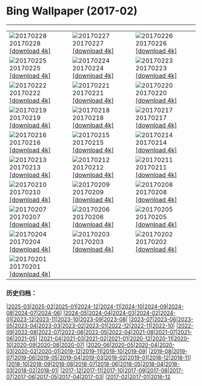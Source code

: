 # Bing Wallpaper (2017-02)
**************

<table><tr><td><img class="wallpaper" src="https://www.bing.com/az/hprichbg/rb/BrassBandTrumpet_EN-US8703910231_1920x1080.jpg" alt="20170228"> 20170228 <a class="wallpaper_link" href="https://www.bing.com/az/hprichbg/rb/BrassBandTrumpet_EN-US8703910231_UHD.jpg">[download 4k]</a></td><td><img class="wallpaper" src="https://www.bing.com/az/hprichbg/rb/RiverOtters_EN-US9287285757_1920x1080.jpg" alt="20170227"> 20170227 <a class="wallpaper_link" href="https://www.bing.com/az/hprichbg/rb/RiverOtters_EN-US9287285757_UHD.jpg">[download 4k]</a></td><td><img class="wallpaper" src="https://www.bing.com/az/hprichbg/rb/GriffithPark_EN-US9871772537_1920x1080.jpg" alt="20170226"> 20170226 <a class="wallpaper_link" href="https://www.bing.com/az/hprichbg/rb/GriffithPark_EN-US9871772537_UHD.jpg">[download 4k]</a></td></tr><tr><td><img class="wallpaper" src="https://www.bing.com/az/hprichbg/rb/Hoatzin_EN-US7399160373_1920x1080.jpg" alt="20170225"> 20170225 <a class="wallpaper_link" href="https://www.bing.com/az/hprichbg/rb/Hoatzin_EN-US7399160373_UHD.jpg">[download 4k]</a></td><td><img class="wallpaper" src="https://www.bing.com/az/hprichbg/rb/ShengshanIsland_EN-US13597723185_1920x1080.jpg" alt="20170224"> 20170224 <a class="wallpaper_link" href="https://www.bing.com/az/hprichbg/rb/ShengshanIsland_EN-US13597723185_UHD.jpg">[download 4k]</a></td><td><img class="wallpaper" src="https://www.bing.com/az/hprichbg/rb/ViennaOperaBall_EN-US10790748867_1920x1080.jpg" alt="20170223"> 20170223 <a class="wallpaper_link" href="https://www.bing.com/az/hprichbg/rb/ViennaOperaBall_EN-US10790748867_UHD.jpg">[download 4k]</a></td></tr><tr><td><img class="wallpaper" src="https://www.bing.com/az/hprichbg/rb/VenetianFortifications_EN-US11441159805_1920x1080.jpg" alt="20170222"> 20170222 <a class="wallpaper_link" href="https://www.bing.com/az/hprichbg/rb/VenetianFortifications_EN-US11441159805_UHD.jpg">[download 4k]</a></td><td><img class="wallpaper" src="https://www.bing.com/az/hprichbg/rb/MartianCrater_EN-US10486298774_1920x1080.jpg" alt="20170221"> 20170221 <a class="wallpaper_link" href="https://www.bing.com/az/hprichbg/rb/MartianCrater_EN-US10486298774_UHD.jpg">[download 4k]</a></td><td><img class="wallpaper" src="https://www.bing.com/az/hprichbg/rb/MtRushmoreFlyover_EN-US7019970534_1920x1080.jpg" alt="20170220"> 20170220 <a class="wallpaper_link" href="https://www.bing.com/az/hprichbg/rb/MtRushmoreFlyover_EN-US7019970534_UHD.jpg">[download 4k]</a></td></tr><tr><td><img class="wallpaper" src="https://www.bing.com/az/hprichbg/rb/TorronsuoSwamp_EN-US9405796291_1920x1080.jpg" alt="20170219"> 20170219 <a class="wallpaper_link" href="https://www.bing.com/az/hprichbg/rb/TorronsuoSwamp_EN-US9405796291_UHD.jpg">[download 4k]</a></td><td><img class="wallpaper" src="https://www.bing.com/az/hprichbg/rb/Vieste_EN-US8673772243_1920x1080.jpg" alt="20170218"> 20170218 <a class="wallpaper_link" href="https://www.bing.com/az/hprichbg/rb/Vieste_EN-US8673772243_UHD.jpg">[download 4k]</a></td><td><img class="wallpaper" src="https://www.bing.com/az/hprichbg/rb/PutoranaPlateau_EN-US11258355931_1920x1080.jpg" alt="20170217"> 20170217 <a class="wallpaper_link" href="https://www.bing.com/az/hprichbg/rb/PutoranaPlateau_EN-US11258355931_UHD.jpg">[download 4k]</a></td></tr><tr><td><img class="wallpaper" src="https://www.bing.com/az/hprichbg/rb/TwilightEpiphany_EN-US11612238738_1920x1080.jpg" alt="20170216"> 20170216 <a class="wallpaper_link" href="https://www.bing.com/az/hprichbg/rb/TwilightEpiphany_EN-US11612238738_UHD.jpg">[download 4k]</a></td><td><img class="wallpaper" src="https://www.bing.com/az/hprichbg/rb/ElephantsWalking_EN-US8959341729_1920x1080.jpg" alt="20170215"> 20170215 <a class="wallpaper_link" href="https://www.bing.com/az/hprichbg/rb/ElephantsWalking_EN-US8959341729_UHD.jpg">[download 4k]</a></td><td><img class="wallpaper" src="https://www.bing.com/az/hprichbg/rb/WilsonStump_EN-US9517346067_1920x1080.jpg" alt="20170214"> 20170214 <a class="wallpaper_link" href="https://www.bing.com/az/hprichbg/rb/WilsonStump_EN-US9517346067_UHD.jpg">[download 4k]</a></td></tr><tr><td><img class="wallpaper" src="https://www.bing.com/az/hprichbg/rb/HallwylfjelletSunset_EN-US9423796363_1920x1080.jpg" alt="20170213"> 20170213 <a class="wallpaper_link" href="https://www.bing.com/az/hprichbg/rb/HallwylfjelletSunset_EN-US9423796363_UHD.jpg">[download 4k]</a></td><td><img class="wallpaper" src="https://www.bing.com/az/hprichbg/rb/Cassiopea_EN-US10195421773_1920x1080.jpg" alt="20170212"> 20170212 <a class="wallpaper_link" href="https://www.bing.com/az/hprichbg/rb/Cassiopea_EN-US10195421773_UHD.jpg">[download 4k]</a></td><td><img class="wallpaper" src="https://www.bing.com/az/hprichbg/rb/TofinoBeach_EN-US10954116569_1920x1080.jpg" alt="20170211"> 20170211 <a class="wallpaper_link" href="https://www.bing.com/az/hprichbg/rb/TofinoBeach_EN-US10954116569_UHD.jpg">[download 4k]</a></td></tr><tr><td><img class="wallpaper" src="https://www.bing.com/az/hprichbg/rb/BoardmanOR_EN-US9942757658_1920x1080.jpg" alt="20170210"> 20170210 <a class="wallpaper_link" href="https://www.bing.com/az/hprichbg/rb/BoardmanOR_EN-US9942757658_UHD.jpg">[download 4k]</a></td><td><img class="wallpaper" src="https://www.bing.com/az/hprichbg/rb/LophophorusImpejanus_EN-US10253707270_1920x1080.jpg" alt="20170209"> 20170209 <a class="wallpaper_link" href="https://www.bing.com/az/hprichbg/rb/LophophorusImpejanus_EN-US10253707270_UHD.jpg">[download 4k]</a></td><td><img class="wallpaper" src="https://www.bing.com/az/hprichbg/rb/ItapuaLighthouse_EN-US11919129871_1920x1080.jpg" alt="20170208"> 20170208 <a class="wallpaper_link" href="https://www.bing.com/az/hprichbg/rb/ItapuaLighthouse_EN-US11919129871_UHD.jpg">[download 4k]</a></td></tr><tr><td><img class="wallpaper" src="https://www.bing.com/az/hprichbg/rb/UtahLakeSunrise_EN-US7904195051_1920x1080.jpg" alt="20170207"> 20170207 <a class="wallpaper_link" href="https://www.bing.com/az/hprichbg/rb/UtahLakeSunrise_EN-US7904195051_UHD.jpg">[download 4k]</a></td><td><img class="wallpaper" src="https://www.bing.com/az/hprichbg/rb/TowerofLight_EN-US11745498179_1920x1080.jpg" alt="20170206"> 20170206 <a class="wallpaper_link" href="https://www.bing.com/az/hprichbg/rb/TowerofLight_EN-US11745498179_UHD.jpg">[download 4k]</a></td><td><img class="wallpaper" src="https://www.bing.com/az/hprichbg/rb/VolunteerPoint_EN-US6724349323_1920x1080.jpg" alt="20170205"> 20170205 <a class="wallpaper_link" href="https://www.bing.com/az/hprichbg/rb/VolunteerPoint_EN-US6724349323_UHD.jpg">[download 4k]</a></td></tr><tr><td><img class="wallpaper" src="https://www.bing.com/az/hprichbg/rb/PadleyGorge_EN-US7869296365_1920x1080.jpg" alt="20170204"> 20170204 <a class="wallpaper_link" href="https://www.bing.com/az/hprichbg/rb/PadleyGorge_EN-US7869296365_UHD.jpg">[download 4k]</a></td><td><img class="wallpaper" src="https://www.bing.com/az/hprichbg/rb/PalaudelaMusica_EN-US12110358984_1920x1080.jpg" alt="20170203"> 20170203 <a class="wallpaper_link" href="https://www.bing.com/az/hprichbg/rb/PalaudelaMusica_EN-US12110358984_UHD.jpg">[download 4k]</a></td><td><img class="wallpaper" src="https://www.bing.com/az/hprichbg/rb/GrossglocknerMarmots_EN-US10564782105_1920x1080.jpg" alt="20170202"> 20170202 <a class="wallpaper_link" href="https://www.bing.com/az/hprichbg/rb/GrossglocknerMarmots_EN-US10564782105_UHD.jpg">[download 4k]</a></td></tr><tr><td><img class="wallpaper" src="https://www.bing.com/az/hprichbg/rb/NMAAHC_EN-US11886970780_1920x1080.jpg" alt="20170201"> 20170201 <a class="wallpaper_link" href="https://www.bing.com/az/hprichbg/rb/NMAAHC_EN-US11886970780_UHD.jpg">[download 4k]</a></td><td></td><td></td></tr></table>

### 历史归档：

|[2025-03](/../2025-03/2025-03.md)|[2025-02](/../2025-02/2025-02.md)|[2025-01](/../2025-01/2025-01.md)|[2024-12](/../2024-12/2024-12.md)|[2024-11](/../2024-11/2024-11.md)|[2024-10](/../2024-10/2024-10.md)|[2024-09](/../2024-09/2024-09.md)|[2024-08](/../2024-08/2024-08.md)|[2024-07](/../2024-07/2024-07.md)|[2024-06](/../2024-06/2024-06.md)|
|[2024-05](/../2024-05/2024-05.md)|[2024-04](/../2024-04/2024-04.md)|[2024-03](/../2024-03/2024-03.md)|[2024-02](/../2024-02/2024-02.md)|[2024-01](/../2024-01/2024-01.md)|[2023-12](/../2023-12/2023-12.md)|[2023-11](/../2023-11/2023-11.md)|[2023-10](/../2023-10/2023-10.md)|[2023-09](/../2023-09/2023-09.md)|[2023-08](/../2023-08/2023-08.md)|
|[2023-07](/../2023-07/2023-07.md)|[2023-06](/../2023-06/2023-06.md)|[2023-05](/../2023-05/2023-05.md)|[2023-04](/../2023-04/2023-04.md)|[2023-03](/../2023-03/2023-03.md)|[2023-02](/../2023-02/2023-02.md)|[2023-01](/../2023-01/2023-01.md)|[2022-12](/../2022-12/2022-12.md)|[2022-11](/../2022-11/2022-11.md)|[2022-10](/../2022-10/2022-10.md)|
|[2022-09](/../2022-09/2022-09.md)|[2022-08](/../2022-08/2022-08.md)|[2022-07](/../2022-07/2022-07.md)|[2022-06](/../2022-06/2022-06.md)|[2022-05](/../2022-05/2022-05.md)|[2022-04](/../2022-04/2022-04.md)|[2021-08](/../2021-08/2021-08.md)|[2021-07](/../2021-07/2021-07.md)|[2021-06](/../2021-06/2021-06.md)|[2021-05](/../2021-05/2021-05.md)|
|[2021-04](/../2021-04/2021-04.md)|[2021-03](/../2021-03/2021-03.md)|[2021-02](/../2021-02/2021-02.md)|[2021-01](/../2021-01/2021-01.md)|[2020-12](/../2020-12/2020-12.md)|[2020-11](/../2020-11/2020-11.md)|[2020-10](/../2020-10/2020-10.md)|[2020-09](/../2020-09/2020-09.md)|[2020-08](/../2020-08/2020-08.md)|[2020-07](/../2020-07/2020-07.md)|
|[2020-06](/../2020-06/2020-06.md)|[2020-05](/../2020-05/2020-05.md)|[2020-04](/../2020-04/2020-04.md)|[2020-03](/../2020-03/2020-03.md)|[2020-02](/../2020-02/2020-02.md)|[2020-01](/../2020-01/2020-01.md)|[2019-12](/../2019-12/2019-12.md)|[2019-11](/../2019-11/2019-11.md)|[2019-10](/../2019-10/2019-10.md)|[2019-09](/../2019-09/2019-09.md)|
|[2019-08](/../2019-08/2019-08.md)|[2019-07](/../2019-07/2019-07.md)|[2019-06](/../2019-06/2019-06.md)|[2019-05](/../2019-05/2019-05.md)|[2019-04](/../2019-04/2019-04.md)|[2019-03](/../2019-03/2019-03.md)|[2019-02](/../2019-02/2019-02.md)|[2019-01](/../2019-01/2019-01.md)|[2018-12](/../2018-12/2018-12.md)|[2018-11](/../2018-11/2018-11.md)|
|[2018-10](/../2018-10/2018-10.md)|[2018-09](/../2018-09/2018-09.md)|[2018-08](/../2018-08/2018-08.md)|[2018-07](/../2018-07/2018-07.md)|[2018-06](/../2018-06/2018-06.md)|[2018-05](/../2018-05/2018-05.md)|[2018-04](/../2018-04/2018-04.md)|[2018-03](/../2018-03/2018-03.md)|[2018-02](/../2018-02/2018-02.md)|[2018-01](/../2018-01/2018-01.md)|
|[2017-12](/../2017-12/2017-12.md)|[2017-11](/../2017-11/2017-11.md)|[2017-10](/../2017-10/2017-10.md)|[2017-09](/../2017-09/2017-09.md)|[2017-08](/../2017-08/2017-08.md)|[2017-07](/../2017-07/2017-07.md)|[2017-06](/../2017-06/2017-06.md)|[2017-05](/../2017-05/2017-05.md)|[2017-04](/../2017-04/2017-04.md)|[2017-03](/../2017-03/2017-03.md)|
|[2017-02](/2017-02.md)|[2017-01](/../2017-01/2017-01.md)|[2016-12](/../2016-12/2016-12.md)